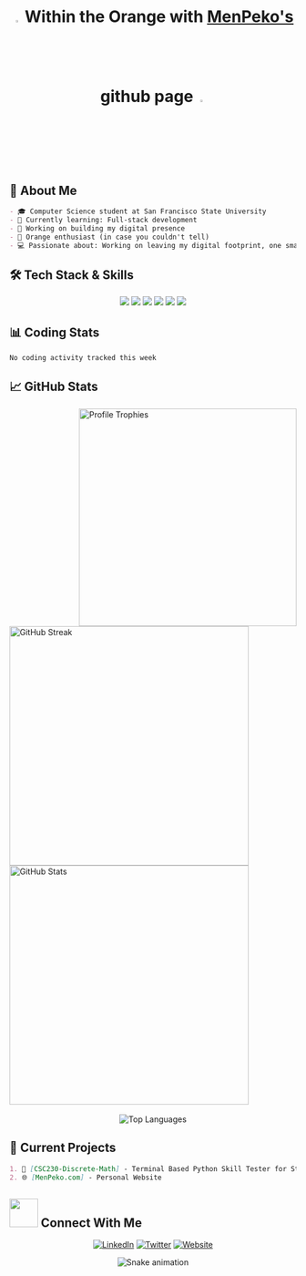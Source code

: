 <h1 align="center"> <img src="https://media.giphy.com/media/v1.Y2lkPTc5MGI3NjExaGExNTBwa3plMXlndzNqczJpMWZhOTRwbzIydGgxdm5wb3A4cnVucyZlcD12MV9zdGlja2Vyc19zZWFyY2gmY3Q9cw/XHjaMo2OzPl3q/giphy.gif" width="3%"> Within the Orange with <a href="https://imp.works" target="_blank">MenPeko's</a> github page <img src="https://media.giphy.com/media/v1.Y2lkPTc5MGI3NjExaGExNTBwa3plMXlndzNqczJpMWZhOTRwbzIydGgxdm5wb3A4cnVucyZlcD12MV9zdGlja2Vyc19zZWFyY2gmY3Q9cw/XHjaMo2OzPl3q/giphy.gif" width="3%"> </h1>


## 🍊 About Me
```md
- 🎓 Computer Science student at San Francisco State University
- 🧠 Currently learning: Full-stack development
- 🌱 Working on building my digital presence
- 🍊 Orange enthusiast (in case you couldn't tell)
- 💻 Passionate about: Working on leaving my digital footprint, one small step at a time. 
```

## 🛠️ Tech Stack & Skills
<div align="center">
  <!-- You can add your tech stack icons here -->
  <img src="https://img.shields.io/badge/-JavaScript-F7DF1E?style=flat-square&logo=javascript&logoColor=black" />
  <img src="https://img.shields.io/badge/-Python-3776AB?style=flat-square&logo=python&logoColor=white" />
  <img src="https://img.shields.io/badge/-HTML5-E34F26?style=flat-square&logo=html5&logoColor=white" />
  <img src="https://img.shields.io/badge/-CSS3-1572B6?style=flat-square&logo=css3&logoColor=white" />
  
  
  <img src="https://img.shields.io/badge/-Java-ED8B00?style=flat-square&logo=openjdk&logoColor=white"/>
  <img src="https://img.shields.io/badge/-C%2B%2B-00599C?style=for-the-badge?style=flat-square&logo=c&logoColor=white"/>
  <!-- Add more technologies you know -->
</div>

## 📊 Coding Stats
<!-- Set up WakaTime and add this section later -->
<!--START_SECTION:waka-->
```text
No coding activity tracked this week
```
<!--END_SECTION:waka-->

## 📈 GitHub Stats

<div>
  <img align="right" width="382px" src="https://github-profile-trophy.vercel.app/?username=MenPeko&theme=darkhub&no-bg=true&no-frame=true&row=3&column=3&title_color=FF9500" alt="Profile Trophies" />
  <div align="left">
    <img width="420px" src="https://github-readme-streak-stats.herokuapp.com/?user=MenPeko&theme=dark&date_format=M%20j%5B%2C%20Y%5D&ring=FF9500&fire=FF9500&currStreakLabel=FF9500" alt="GitHub Streak" />
    <br>
    <img width="420px" src="https://github-readme-stats.vercel.app/api?username=MenPeko&show_icons=true&count_private=true&theme=vision-friendly-dark&title_color=FF9500&icon_color=FF9500&border_color=FF9500&show=reviews,prs_merged,prs_merged_percentage&include_all_commits=true" alt="GitHub Stats" />
  </div>
</div>

<br>

<!-- You can add this section if you'd like a language breakdown -->
<div align="center">
  <img src="https://github-readme-stats.vercel.app/api/top-langs/?username=MenPeko&layout=compact&theme=vision-friendly-dark&title_color=FF9500&border_color=FF9500" alt="Top Languages" />
</div>

## 🔭 Current Projects
<!-- Add your current projects here -->
```md
1. 🍊 [CSC230-Discrete-Math] - Terminal Based Python Skill Tester for Students
2. 🌐 [MenPeko.com] - Personal Website
```

## <img src="https://media.giphy.com/media/v1.Y2lkPTc5MGI3NjExb3Awc211NzJidGxieWV3bDVnMnRyNWZvMDQ2Y3Nhd3NjMWh6NHEwcCZlcD12MV9zdGlja2Vyc19zZWFyY2gmY3Q9cw/mFHFkmAZPexNbkR7Ld/giphy.gif" width="50px"> Connect With Me

<div align="center">
  
[![LinkedIn](https://img.shields.io/badge/LinkedIn-0077B5?style=for-the-badge&logo=linkedin&logoColor=white)]([https://linkedin.com/in/YourLinkedInUsername](https://www.linkedin.com/in/juan-navarro-b073a7234/))
[![Twitter](https://img.shields.io/badge/Twitter-1DA1F2?style=for-the-badge&logo=twitter&logoColor=white)](https://x.com/HuecoMundo0)
[![Website](https://img.shields.io/badge/Website-FF9500?style=for-the-badge&logo=website.me&logoColor=white)](https://menpeko.com)
  
</div>

<!-- Add this cool visitor counter at the bottom -->
<div align="center">
  
![Snake animation](https://raw.githubusercontent.com/MenPeko/MenPeko/output/github-contribution-grid-snake-orange.svg)
  
</div>

